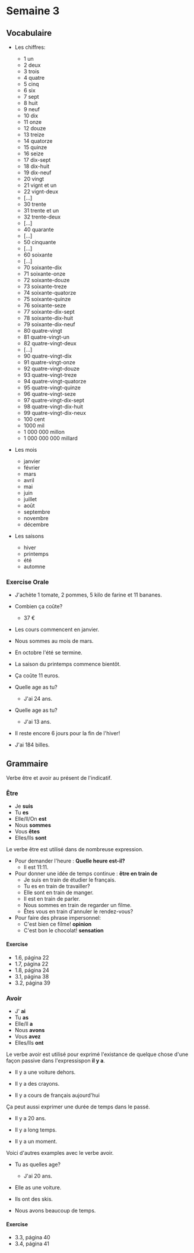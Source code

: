 

# Semaine 3

## Vocabulaire


* Les chiffres:
  * 1 un
  * 2 deux
  * 3 trois
  * 4 quatre
  * 5 cinq
  * 6 six
  * 7 sept
  * 8 huit
  * 9 neuf
  * 10 dix
  * 11 onze
  * 12 douze
  * 13 treize
  * 14 quatorze
  * 15 quinze
  * 16 seize
  * 17 dix-sept
  * 18 dix-huit
  * 19 dix-neuf
  * 20 vingt
  * 21 vignt et un
  * 22 vignt-deux
  * [...]
  * 30 trente
  * 31 trente et un
  * 32 trente-deux
  * [...]
  * 40 quarante
  * [...]
  * 50 cinquante
  * [...]
  * 60 soixante
  * [...]
  * 70 soixante-dix
  * 71 soixante-onze
  * 72 soixante-douze
  * 73 soixante-treze
  * 74 soixante-quatorze
  * 75 soixante-quinze
  * 76 soixante-seze
  * 77 soixante-dix-sept
  * 78 soixante-dix-huit
  * 79 soixante-dix-neuf
  * 80 quatre-vingt
  * 81 quatre-vingt-un
  * 82 quatre-vingt-deux
  * [...]
  * 90 quatre-vingt-dix
  * 91 quatre-vingt-onze
  * 92 quatre-vingt-douze
  * 93 quatre-vingt-treze
  * 94 quatre-vingt-quatorze
  * 95 quatre-vingt-quinze
  * 96 quatre-vingt-seze
  * 97 quatre-vingt-dix-sept
  * 98 quatre-vingt-dix-huit
  * 99 quatre-vingt-dix-neux
  * 100 cent
  * 1000 mil
  * 1 000 000 millon
  * 1 000 000 000 millard

* Les mois
  * janvier
  * février
  * mars
  * avril 
  * mai
  * juin
  * juillet
  * août
  * septembre
  * novembre
  * décembre

* Les saisons
  * hiver
  * printemps
  * été
  * automne

### Exercise Orale

- J'achète 1 tomate, 2 pommes, 5 kilo de farine et 11 bananes.

- Combien ça coûte?
  - 37 €

- Les cours commencent en janvier.

- Nous sommes au mois de mars.

- En octobre l'été se termine.

- La saison du printemps commence bientôt.

- Ça coûte 11 euros.

- Quelle age as tu?
  - J'ai 24 ans.

- Quelle age as tu?
  - J'ai 13 ans.

- Il reste encore 6 jours pour la fin de l'hiver!

- J'ai 184 billes.

## Grammaire

Verbe être et avoir au présent de l'indicatif.

### Être

* Je **suis**
* Tu **es**
* Elle/Il/On **est**
* Nous **sommes**
* Vous **êtes**
* Elles/Ils **sont**

Le verbe être est utilisé dans de nombreuse expression.

* Pour demander l'heure : **Quelle heure est-il?** 
  * Il est 11:11.
* Pour donner une idée de temps continue : **être en train de**
  * Je suis en train de étudier le français.
  * Tu es en train de travailler?
  * Elle sont en train de manger.
  * Il est en train de parler.
  * Nous sommes en train de regarder un filme.
  * Êtes vous en train d'annuler le rendez-vous?
* Pour faire des phrase impersonnel:
  * C'est bien ce filme! **opinion**
  * C'est bon le chocolat! **sensation**


#### Exercise

- 1.6, página 22
- 1.7, página 22
- 1.8, página 24
- 3.1, página 38
- 3.2, página 39


### Avoir

* J' **ai**
* Tu **as**
* Elle/Il **a**
* Nous **avons**
* Vous **avez**
* Elles/Ils **ont**

Le verbe avoir est utilisé pour exprimé l'existance de quelque chose d'une façon
passive dans l'expressispon **il y a**. 

* Il y a une voiture dehors.

* Il y a des crayons.

* Il y a cours de français aujourd'hui

Ça peut aussi exprimer une durée de temps dans le passé.

* Il y a 20 ans.

* Il y a long temps.

* Il y a un moment.

Voici d'autres examples avec le verbe avoir.

* Tu as quelles age?
  * J'ai 20 ans.

* Elle as une voiture.

* Ils ont des skis.

* Nous avons beaucoup de temps.

#### Exercise

- 3.3, página 40
- 3.4, página 41
